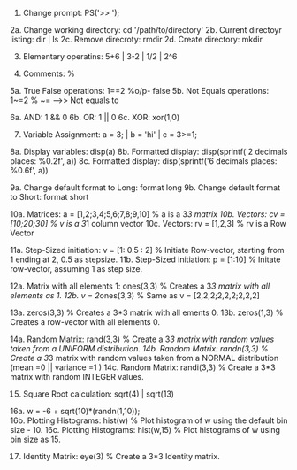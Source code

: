 
1. Change prompt:  PS('>> ');

2a. Change working directory:	   cd '/path/to/directory' 
2b. Current directoyr listing:     dir | ls
2c. Remove direcroty: 		   rmdir
2d. Create directory:		   mkdir

3. Elementary operatins:  5+6 | 3-2 | 1/2 | 2^6

4. Comments:  %

5a. True False operations:  1==2  %o/p- false
5b. Not Equals operations:  1~=2  % ~=  -->> Not equals to

6a. AND:        1 && 0
6b. OR:		1 || 0
6c. XOR:	xor(1,0)

7. Variable Assignment:  a = 3;  |  b = 'hi' | c = 3>=1;

8a. Display variables:  disp(a) 
8b. Formatted display:  disp(sprintf('2 decimals places: %0.2f', a))
8c. Formatted display:  disp(sprintf('6 decimals places: %0.6f', a))

9a. Change default format to Long:  format long
9b. Change default format to Short: format short

10a. Matrices:  a = [1,2;3,4;5,6;7,8;9,10]  % a is a 3*3 matrix
10b. Vectors:  cv = [10;20;30]  % v is a 3*1 column vector
10c. Vectors:  rv = [1,2,3]  % rv is a Row Vector

11a. Step-Sized initiation:  v = [1: 0.5 : 2]  % Initiate Row-vector, starting from 1 ending at 2, 0.5 as stepsize.
11b. Step-Sized initiation:  p = [1:10]  % Initate row-vector, assuming 1 as step size.

12a. Matrix with all elements 1: ones(3,3)  % Creates a 3*3 matrix with all elements as 1.
12b.  v = 2*ones(3,3)  %  Same as v = [2,2,2;2,2,2;2,2,2]

13a. zeros(3,3)  % Creates a 3*3 matrix with all ements 0.
13b. zeros(1,3)  % Creates a row-vector with all elements 0.

14a. Random Matrix:  rand(3,3)  % Create a 3*3 matrix with random values taken from a UNIFORM distribution.
14b. Random Matrix:  randn(3,3) % Create a 3*3 matrix with random values taken from a NORMAL distribution (mean =0 || 
     variance =1 )
14c. Random Matrix:  randi(3,3)  % Create a 3*3 matrix with random INTEGER values.

15. Square Root calculation:  sqrt(4) | sqrt(13)

16a. w = -6 + sqrt(10)*(randn(1,10));  
16b. Plotting Histograms:  hist(w)  % Plot histogram of w using the default bin size - 10.
16c. Plotting Histograms:  hist(w,15)  % Plot histograms of w using bin size as 15.

17. Identity Matrix:  eye(3)   % Create a 3*3 Identity matrix.




